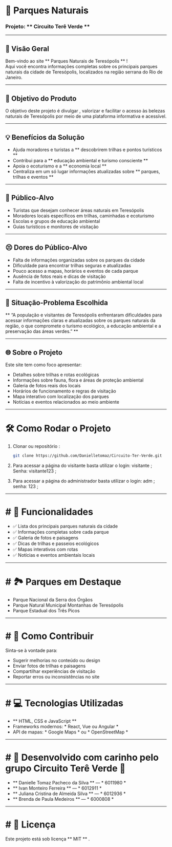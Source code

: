 # 🌿 Parques Naturais 

### Projeto: ** Circuito Terê Verde **

---

## 📍 Visão Geral

Bem-vindo ao site ** Parques Naturais de Teresópolis ** !  
Aqui você encontra informações completas sobre os principais parques naturais da cidade de Teresópolis, localizados na região serrana do Rio de Janeiro.

---

## 🎯 Objetivo do Produto

O objetivo deste projeto é divulgar , valorizar e facilitar o acesso às belezas naturais de Teresópolis por meio de uma plataforma informativa e acessível.

---

## 💡 Benefícios da Solução

- Ajuda moradores e turistas a ** descobrirem trilhas e pontos turísticos **
- Contribui para a ** educação ambiental e turismo consciente **
- Apoia o ecoturismo e a ** economia local **
- Centraliza em um só lugar informações atualizadas sobre ** parques, trilhas e eventos **

---

## 👥 Público-Alvo

- Turistas que desejam conhecer áreas naturais em Teresópolis  
- Moradores locais específicos em trilhas, caminhadas e ecoturismo  
- Escolas e grupos de educação ambiental  
- Guias turísticos e monitores de visitação  

---

## 😣 Dores do Público-Alvo

- Falta de informações organizadas sobre os parques da cidade  
- Dificuldade para encontrar trilhas seguras e atualizadas  
- Pouco acesso a mapas, horários e eventos de cada parque  
- Ausência de fotos reais e dicas de visitação  
- Falta de incentivo à valorização do patrimônio ambiental local

---

## 🧩 Situação-Problema Escolhida

** “A população e visitantes de Teresópolis enfrentaram dificuldades para acessar informações claras e atualizadas sobre os parques naturais da região, o que compromete o turismo ecológico, a educação ambiental e a preservação das áreas verdes.” **

---

## 🌐 Sobre o Projeto

Este site tem como foco apresentar:

- Detalhes sobre trilhas e rotas ecológicas
- Informações sobre fauna, flora e áreas de proteção ambiental
- Galeria de fotos reais dos locais
- Horários de funcionamento e regras de visitação
- Mapa interativo com localização dos parques
- Notícias e eventos relacionados ao meio ambiente

---
# 🛠️ Como Rodar o Projeto 

1. Clonar ou repositório :
   ``` bash
   git clone https://github.com/Danielletomaz/Circuito-Ter-Verde.git
2. Para acessar a página do visitante basta utilizar o login: visitante ; Senha: visitante123 ;
   
3. Para acessar a página do administrador basta utilizar o login: adm ; senha: 123 ; 
---
# # 🔎 Funcionalidades

- ✅ Lista dos principais parques naturais da cidade  
- ✅ Informações completas sobre cada parque  
- ✅ Galeria de fotos e paisagens  
- ✅ Dicas de trilhas e passeios ecológicos  
- ✅ Mapas interativos com rotas  
- ✅ Notícias e eventos ambientais locais

---

# # 🏞️ Parques em Destaque

- Parque Nacional da Serra dos Órgãos  
- Parque Natural Municipal Montanhas de Teresópolis  
- Parque Estadual dos Três Picos  
---

# # 🤝 Como Contribuir

Sinta-se à vontade para:

- Sugerir melhorias no conteúdo ou design  
- Enviar fotos de trilhas e paisagens  
- Compartilhar experiências de visitação  
- Reportar erros ou inconsistências no site

---

# # 💻 Tecnologias Utilizadas

- ** HTML, CSS e JavaScript **  
- Frameworks modernos: * React, Vue ou Angular *  
- API de mapas: * Google Maps * ou * OpenStreetMap *

---

# # 🚀 Desenvolvido com carinho pelo grupo **Circuito Terê Verde** 🌱

- ** Danielle Tomaz Pacheco da Silva ** — * 6011980 *  
- ** Ivan Monteiro Ferreira ** — * 6012911 *  
- ** Juliana Cristina de Almeida Silva ** — * 6012936 *  
- ** Brenda de Paula Medeiros ** — * 6000808 *

---

# # 📄 Licença

Este projeto está sob licença ** MIT ** .  
